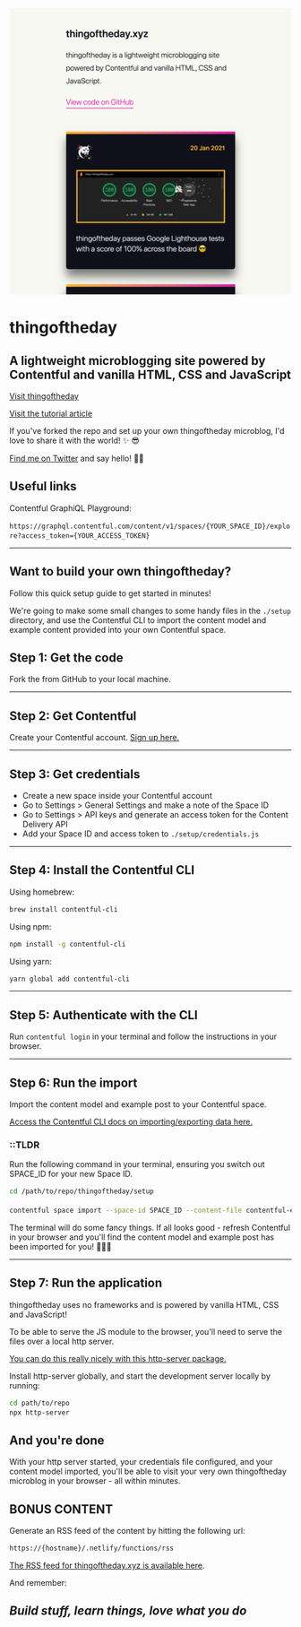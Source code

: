 ![Screenshot of thingoftheday.xyz](./assets/screenshot.png)

# thingoftheday

## A lightweight microblogging site powered by Contentful and vanilla HTML, CSS and JavaScript

[Visit thingoftheday](https://thingoftheday.xyz/)

[Visit the tutorial article](https://www.contentful.com/blog/2021/02/05/how-to-build-a-lightweight-blog/)

If you've forked the repo and set up your own thingoftheday microblog, I'd love to share it with the world! ✨ 😎

[Find me on Twitter](https://twitter.com/whitep4nth3r) and say hello! 👋🏼

## Useful links

Contentful GraphiQL Playground:

`https://graphql.contentful.com/content/v1/spaces/{YOUR_SPACE_ID}/explore?access_token={YOUR_ACCESS_TOKEN}`

---

## Want to build your own thingoftheday?

Follow this quick setup guide to get started in minutes!

We're going to make some small changes to some handy files in the `./setup` directory, and use the Contentful CLI to import the content model and example content provided into your own Contentful space.

## Step 1: Get the code

Fork the from GitHub to your local machine.

---

## Step 2: Get Contentful

Create your Contentful account.
[Sign up here.](https://www.contentful.com/sign-up/)

---

## Step 3: Get credentials

- Create a new space inside your Contentful account
- Go to Settings > General Settings and make a note of the Space ID
- Go to Settings > API keys and generate an access token for the Content Delivery API
- Add your Space ID and access token to `./setup/credentials.js`

---

## Step 4: Install the Contentful CLI

Using homebrew:

```bash
brew install contentful-cli
```

Using npm:

```bash
npm install -g contentful-cli
```

Using yarn:

```bash
yarn global add contentful-cli

```

---

## Step 5: Authenticate with the CLI

Run `contentful login` in your terminal and follow the instructions in your browser.

---

## Step 6: Run the import

Import the content model and example post to your Contentful space.

[Access the Contentful CLI docs on importing/exporting data here.](https://www.contentful.com/developers/docs/tutorials/cli/import-and-export/)

### ::TLDR

Run the following command in your terminal, ensuring you switch out SPACE_ID for your new Space ID.

```bash
cd /path/to/repo/thingoftheday/setup

contentful space import --space-id SPACE_ID --content-file contentful-export.json
```

The terminal will do some fancy things. If all looks good - refresh Contentful in your browser and you'll find the content model and example post has been imported for you! 🎉🎉🎉

---

## Step 7: Run the application

thingoftheday uses no frameworks and is powered by vanilla HTML, CSS and JavaScript!

To be able to serve the JS module to the browser, you'll need to serve the files over a local http server.

[You can do this really nicely with this http-server package.](https://www.npmjs.com/package/http-server)

Install http-server globally, and start the development server locally by running:

```bash
cd path/to/repo
npx http-server
```

## And you're done

With your http server started, your credentials file configured, and your content model imported, you'll be able to visit your very own thingoftheday microblog in your browser - all within minutes.

## BONUS CONTENT

Generate an RSS feed of the content by hitting the following url:

```bash
https://{hostname}/.netlify/functions/rss
```

[The RSS feed for thingoftheday.xyz is available here](https://thingoftheday.xyz/.netlify/functions/rss).

And remember:

## _Build stuff, learn things, love what you do_
